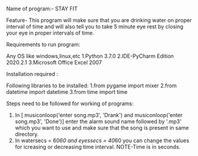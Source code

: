 Name of program:- STAY FIT

Feature- This program will make sure that you are drinking water on proper interval of time and will also tell you to take 5 minute eye rest by closing your eye in proper intervals of time.

Requirements to run program:

Any OS like windows,linux,etc
1.Python 3.7.0
2.IDE-PyCharm Edition 2020.2.1
3.Microsoft Office Excel 2007

Installation required : 

Following libraries to be installed:
1.from pygame import mixer
2.from datetime import datetime
3.from time import time

Steps need to be followed for working of programs:
1. In [ musiconloop('enter song.mp3', 'Drank') and  musiconloop('enter song.mp3', 'Done')] enter the alarm sound name followed by '.mp3' which you want to use and make sure that the song is present in same directory.
2. In watersecs = 60*60 and eyessecs = 40*60 you can change the values for icreasing or decreasing time interval. 
   NOTE-Time is in seconds.
   
